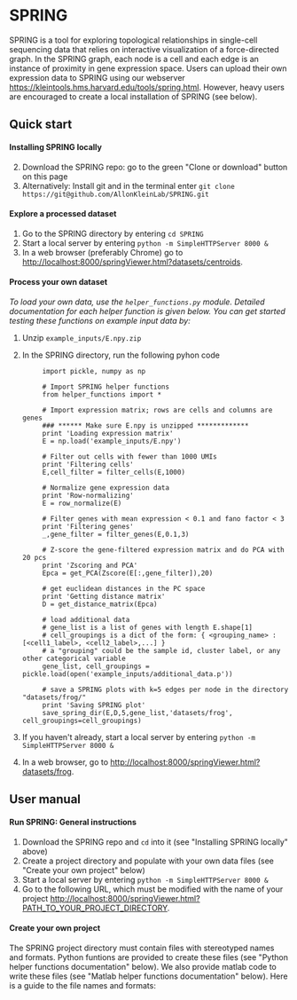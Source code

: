 # SPRING

SPRING is a tool for exploring topological relationships in single-cell sequencing data that relies on interactive visualization of a force-directed graph. In the SPRING graph, each node is a cell and each edge is an instance of proximity in gene expression space. Users can upload their own expression data to SPRING using our webserver https://kleintools.hms.harvard.edu/tools/spring.html. However, heavy users are encouraged to create a local installation of SPRING (see below). 

## Quick start ##

#### Installing SPRING locally ####

2. Download the SPRING repo: go to the green "Clone or download" button on this page
2. Alternatively: Install git and in the terminal enter `git clone https://git@github.com/AllonKleinLab/SPRING.git`

#### Explore a processed dataset ####

1. Go to the SPRING directory by entering `cd SPRING`
2. Start a local server by entering `python -m SimpleHTTPServer 8000 &`
3. In a web browser (preferably Chrome) go to <a href="http://localhost:8000/springViewer.html?datasets/centroids">http://localhost:8000/springViewer.html?datasets/centroids</a>.

#### Process your own dataset ####

_To load your own data, use the `helper_functions.py` module. Detailed documentation for each helper function is given below. You can get started testing these functions on example input data by:_

1. Unzip `example_inputs/E.npy.zip`
2. In the SPRING directory, run the following pyhon code

            import pickle, numpy as np

            # Import SPRING helper functions
            from helper_functions import *

            # Import expression matrix; rows are cells and columns are genes
            ### ****** Make sure E.npy is unzipped *************
            print 'Loading expression matrix'
            E = np.load('example_inputs/E.npy')

            # Filter out cells with fewer than 1000 UMIs
            print 'Filtering cells'
            E,cell_filter = filter_cells(E,1000)

            # Normalize gene expression data
            print 'Row-normalizing'
            E = row_normalize(E)

            # Filter genes with mean expression < 0.1 and fano factor < 3
            print 'Filtering genes'
            _,gene_filter = filter_genes(E,0.1,3)

            # Z-score the gene-filtered expression matrix and do PCA with 20 pcs
            print 'Zscoring and PCA'
            Epca = get_PCA(Zscore(E[:,gene_filter]),20)

            # get euclidean distances in the PC space
            print 'Getting distance matrix'
            D = get_distance_matrix(Epca)

            # load additional data
            # gene_list is a list of genes with length E.shape[1]
            # cell_groupings is a dict of the form: { <grouping_name> : [<cell1_label>, <cell2_label>,...] }
            # a "grouping" could be the sample id, cluster label, or any other categorical variable
            gene_list, cell_groupings = pickle.load(open('example_inputs/additional_data.p'))

            # save a SPRING plots with k=5 edges per node in the directory "datasets/frog/"
            print 'Saving SPRING plot'
            save_spring_dir(E,D,5,gene_list,'datasets/frog', cell_groupings=cell_groupings)

3. If you haven't already, start a local server by entering `python -m SimpleHTTPServer 8000 &`
4. In a web browser, go to <a href="http://localhost:8000/springViewer.html?datasets/frog">http://localhost:8000/springViewer.html?datasets/frog</a>.

## User manual ##

#### Run SPRING: General instructions ####

1. Download the SPRING repo and `cd` into it (see "Installing SPRING locally" above)
2. Create a project directory and populate with your own data files (see "Create your own project" below)
2. Start a local server by entering  `python -m SimpleHTTPServer 8000 &`
3. Go to the following URL, which must be modified with the name of your project <a href="">http://localhost:8000/springViewer.html?PATH_TO_YOUR_PROJECT_DIRECTORY</a>.
       
#### Create your own project ####       

The SPRING project directory must contain files with stereotyped names and formats. Python funtions are provided to create these files (see "Python helper functions documentation" below). We also provide matlab code to write these files (see "Matlab helper functions documentation" below). Here is a guide to the file names and formats:
 
